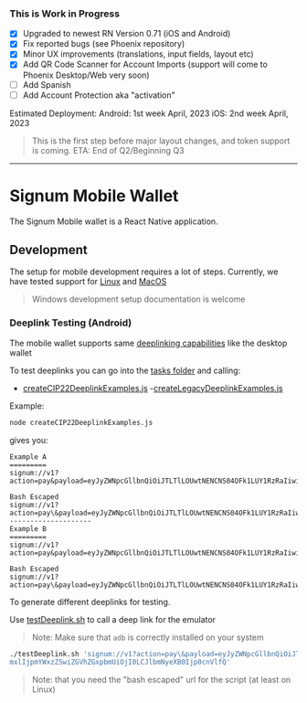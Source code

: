### This is Work in Progress

- [x] Upgraded to newest RN Version 0.71 (iOS and Android)
- [x] Fix reported bugs (see Phoenix repository)
- [x] Minor UX improvements (translations, input fields, layout etc)
- [x] Add QR Code Scanner for Account Imports (support will come to Phoenix Desktop/Web very soon)
- [ ] Add Spanish
- [ ] Add Account Protection aka "activation"

Estimated Deployment:
Android: 1st week April, 2023
iOS: 2nd week April, 2023

> This is the first step before major layout changes, and token support is coming. ETA: End of Q2/Beginning Q3

------------

# Signum Mobile Wallet

The Signum Mobile wallet is a React Native application.

## Development

The setup for mobile development requires a lot of steps. Currently, we have tested support for
[Linux](./SETUP_LINUX.md) and [MacOS](<(./SETUP_MACOS.md)>)

> Windows development setup documentation is welcome

### Deeplink Testing (Android)

The mobile wallet supports same [deeplinking capabilities](../DEEPLINKING.md) like the desktop wallet

To test deeplinks you can go into the [tasks folder](./tasks) and calling:

- [createCIP22DeeplinkExamples.js](./tasks/createCIP22DeeplinkExamples.js) -[createLegacyDeeplinkExamples.js](./tasks/createLegacyDeeplinkExamples.js)

Example:

```bash
node createCIP22DeeplinkExamples.js
```

gives you:

```
Example A
=========
signum://v1?action=pay&payload=eyJyZWNpcGllbnQiOiJTLTlLOUwtNENCNS04OFk1LUY1RzRaIiwiYW1vdW50UGxhbmNrIjoxMDAwMDAwMCwiZmVlUGxhbmNrIjo3MzUwMDAsIm1lc3NhZ2UiOiJIaSwgZnJvbSBhIGRlZXAgbGluayIsIm1lc3NhZ2VJc1RleHQiOnRydWUsImltbXV0YWJsZSI6ZmFsc2UsImRlYWRsaW5lIjoyNCwiZW5jcnlwdCI6ZmFsc2V9

Bash Escaped
signum://v1?action=pay\&payload=eyJyZWNpcGllbnQiOiJTLTlLOUwtNENCNS04OFk1LUY1RzRaIiwiYW1vdW50UGxhbmNrIjoxMDAwMDAwMCwiZmVlUGxhbmNrIjo3MzUwMDAsIm1lc3NhZ2UiOiJIaSwgZnJvbSBhIGRlZXAgbGluayIsIm1lc3NhZ2VJc1RleHQiOnRydWUsImltbXV0YWJsZSI6ZmFsc2UsImRlYWRsaW5lIjoyNCwiZW5jcnlwdCI6ZmFsc2V9
--------------------
Example B
=========
signum://v1?action=pay&payload=eyJyZWNpcGllbnQiOiJTLTlLOUwtNENCNS04OFk1LUY1RzRaIiwiaW1tdXRhYmxlIjpmYWxzZSwiZGVhZGxpbmUiOjI0LCJlbmNyeXB0Ijp0cnVlfQ

Bash Escaped
signum://v1?action=pay\&payload=eyJyZWNpcGllbnQiOiJTLTlLOUwtNENCNS04OFk1LUY1RzRaIiwiaW1tdXRhYmxlIjpmYWxzZSwiZGVhZGxpbmUiOjI0LCJlbmNyeXB0Ijp0cnVlfQ

```

To generate different deeplinks for testing.

Use [testDeeplink.sh](./tasks/testDeeplink.sh) to call a deep link for the emulator

> Note: Make sure that `adb` is correctly installed on your system

```bash
./testDeeplink.sh 'signum://v1?action=pay\&payload=eyJyZWNpcGllbnQiOiJTLTlLOUwtNENCNS04OFk1LUY1RzRaIiwiaW1tdXRhY
mxlIjpmYWxzZSwiZGVhZGxpbmUiOjI0LCJlbmNyeXB0Ijp0cnVlfQ'
```

> Note: that you need the "bash escaped" url for the script (at least on Linux)

